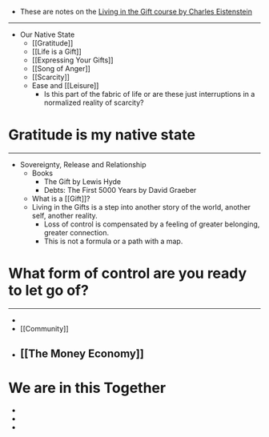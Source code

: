 - These are notes on the [Living in the Gift course by Charles Eistenstein](https://charleseisenstein.org/courses/living-in-the-gift)
- ---
- Our Native State
	- [[Gratitude]]
	- [[Life is a Gift]]
	- [[Expressing Your Gifts]]
	- [[Song of Anger]]
	- [[Scarcity]]
	- Ease and [[Leisure]]
		- Is this part of the fabric of life or are these just interruptions in a normalized reality of scarcity?
# Gratitude is my native state
- ---
- Sovereignty, Release and Relationship
	- Books
		- The Gift by Lewis Hyde
		- Debts: The First 5000 Years by David Graeber
	- What is a [[Gift]]?
	- Living in the Gifts is a step into another story of the world, another self, another reality.
		- Loss of control is compensated by a feeling of greater belonging, greater connection.
		- This is not a formula or a path with a map.
# What form of control are you ready to let go of?
- ---
-
- [[Community]]
- [[The Money Economy]]
	-
# We are in this Together
-
-
-